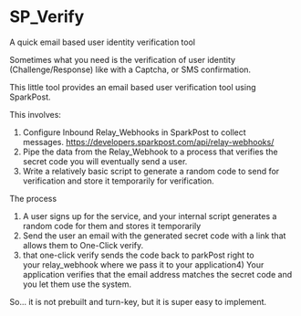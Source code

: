 # SP_Verify
A quick email based user identity verification tool

Sometimes what you need is the verification of user identity (Challenge/Response) like with a Captcha, or SMS confirmation.  

This little tool provides an email based user verification tool using SparkPost.

This involves:
1) Configure Inbound Relay_Webhooks in SparkPost to collect messages. https://developers.sparkpost.com/api/relay-webhooks/
2) Pipe the data from the Relay_Webhook to a process that verifies the secret code you will eventually send a user.
3) Write a relatively basic script to generate a random code to send for verification and store it temporarily for verification.


The process
1) A user signs up for the service, and your internal script generates a random code for them and stores it temporarily
2) Send the user an email with the generated secret code with a link that allows them to One-Click verify.
3) that one-click verify sends the code back to parkPost right to your relay_webhook where we pass it to your application4) Your application verifies that the email address matches the secret code and you let them use the system.

So... it is not prebuilt and turn-key, but it is super easy to implement.  
